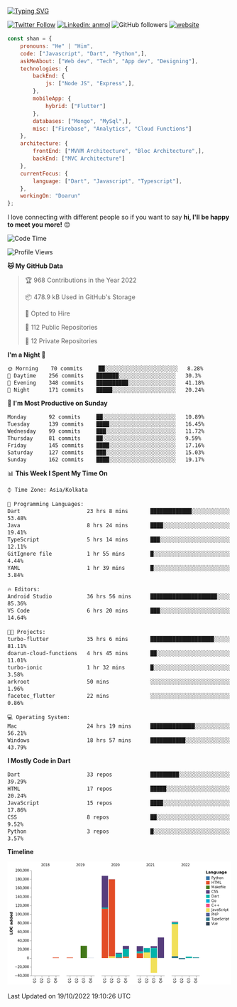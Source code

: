 [![Typing SVG](https://readme-typing-svg.herokuapp.com?lines=Hey%2C+I'm+Shan;I+am+a+Full+Stack+Developer)](https://git.io/typing-svg)

<!-- <img align='right' src="https://media.giphy.com/media/M9gbBd9nbDrOTu1Mqx/giphy.gif" width="230"> -->

[![Twitter Follow](https://img.shields.io/twitter/follow/shan__shaji?style=flat)](https://twitter.com/intent/follow?screen_name=shan__shaji)
[![Linkedin: anmol](https://img.shields.io/badge/shan-shaji?style=flat-square&logo=Linkedin&logoColor=white&link=https://www.linkedin.com/in/shan-shaji/)](https://www.linkedin.com/in/shan-shaji/)
![GitHub followers](https://img.shields.io/github/followers/shan-shaji?label=Follow&style=social)
[![website](https://img.shields.io/badge/Website-46a2f1.svg?&style=flat-square&logo=Google-Chrome&logoColor=white&link=http://shan-shaji.github.io/)](http://shan-shaji.github.io/)




```javascript
const shan = {
    pronouns: "He" | "Him",
    code: ["Javascript", "Dart", "Python",],
    askMeAbout: ["Web dev", "Tech", "App dev", "Designing"],
    technologies: {
        backEnd: {
            js: ["Node JS", "Express",],
        },
        mobileApp: {
            hybrid: ["Flutter"]
        },
        databases: ["Mongo", "MySql",],
        misc: ["Firebase", "Analytics", "Cloud Functions"]
    },
    architecture: {
        frontEnd: ["MVVM Architecture", "Bloc Architecture",],
        backEnd: ["MVC Architecture"]
    },
    currentFocus: {
        language: ["Dart", "Javascript", "Typescript"],
    },
    workingOn: "Doarun"
};
```

I love connecting with different people</b> so if you want to say <b>hi, I'll be happy to meet you more!</b> 😊</em>


<!--START_SECTION:waka-->
![Code Time](http://img.shields.io/badge/Code%20Time-1%2C125%20hrs%2054%20mins-blue)

![Profile Views](http://img.shields.io/badge/Profile%20Views-12-blue)

**🐱 My GitHub Data** 

> 🏆 968 Contributions in the Year 2022
 > 
> 📦 478.9 kB Used in GitHub's Storage 
 > 
> 💼 Opted to Hire
 > 
> 📜 112 Public Repositories 
 > 
> 🔑 12 Private Repositories  
 > 
**I'm a Night 🦉** 

```text
🌞 Morning    70 commits     ██░░░░░░░░░░░░░░░░░░░░░░░   8.28% 
🌆 Daytime    256 commits    ███████░░░░░░░░░░░░░░░░░░   30.3% 
🌃 Evening    348 commits    ██████████░░░░░░░░░░░░░░░   41.18% 
🌙 Night      171 commits    █████░░░░░░░░░░░░░░░░░░░░   20.24%

```
📅 **I'm Most Productive on Sunday** 

```text
Monday       92 commits     ██░░░░░░░░░░░░░░░░░░░░░░░   10.89% 
Tuesday      139 commits    ████░░░░░░░░░░░░░░░░░░░░░   16.45% 
Wednesday    99 commits     ███░░░░░░░░░░░░░░░░░░░░░░   11.72% 
Thursday     81 commits     ██░░░░░░░░░░░░░░░░░░░░░░░   9.59% 
Friday       145 commits    ████░░░░░░░░░░░░░░░░░░░░░   17.16% 
Saturday     127 commits    ███░░░░░░░░░░░░░░░░░░░░░░   15.03% 
Sunday       162 commits    ████░░░░░░░░░░░░░░░░░░░░░   19.17%

```


📊 **This Week I Spent My Time On** 

```text
⌚︎ Time Zone: Asia/Kolkata

💬 Programming Languages: 
Dart                     23 hrs 8 mins       █████████████░░░░░░░░░░░░   53.48% 
Java                     8 hrs 24 mins       ████░░░░░░░░░░░░░░░░░░░░░   19.41% 
TypeScript               5 hrs 14 mins       ███░░░░░░░░░░░░░░░░░░░░░░   12.11% 
GitIgnore file           1 hr 55 mins        █░░░░░░░░░░░░░░░░░░░░░░░░   4.44% 
YAML                     1 hr 39 mins        █░░░░░░░░░░░░░░░░░░░░░░░░   3.84%

🔥 Editors: 
Android Studio           36 hrs 56 mins      █████████████████████░░░░   85.36% 
VS Code                  6 hrs 20 mins       ███░░░░░░░░░░░░░░░░░░░░░░   14.64%

🐱‍💻 Projects: 
turbo-flutter            35 hrs 6 mins       ████████████████████░░░░░   81.11% 
doarun-cloud-functions   4 hrs 45 mins       ██░░░░░░░░░░░░░░░░░░░░░░░   11.01% 
turbo-ionic              1 hr 32 mins        █░░░░░░░░░░░░░░░░░░░░░░░░   3.58% 
arkroot                  50 mins             ░░░░░░░░░░░░░░░░░░░░░░░░░   1.96% 
facetec_flutter          22 mins             ░░░░░░░░░░░░░░░░░░░░░░░░░   0.86%

💻 Operating System: 
Mac                      24 hrs 19 mins      ██████████████░░░░░░░░░░░   56.21% 
Windows                  18 hrs 57 mins      ███████████░░░░░░░░░░░░░░   43.79%

```

**I Mostly Code in Dart** 

```text
Dart                     33 repos            █████████░░░░░░░░░░░░░░░░   39.29% 
HTML                     17 repos            █████░░░░░░░░░░░░░░░░░░░░   20.24% 
JavaScript               15 repos            ████░░░░░░░░░░░░░░░░░░░░░   17.86% 
CSS                      8 repos             ██░░░░░░░░░░░░░░░░░░░░░░░   9.52% 
Python                   3 repos             █░░░░░░░░░░░░░░░░░░░░░░░░   3.57%

```


**Timeline**

![Chart not found](https://raw.githubusercontent.com/shan-shaji/shan-shaji/master/charts/bar_graph.png) 


 Last Updated on 19/10/2022 19:10:26 UTC
<!--END_SECTION:waka-->

